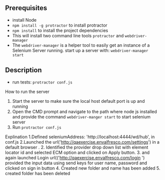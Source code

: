 ## Prerequisites
- install Node 
- `npm install -g protractor` to install protractor
- `npm install` to install the project dependencies
- This will install two command line tools `protractor` and `webdriver-manager`
- The `webdriver-manager` is a helper tool to easily get an instance of a Selenium Server running.
start up a server with:  `webdriver-manager start`

## Description
- run tests: `protractor conf.js`

How to run the server
1. Start the server to make sure the local host default port is up and running 
2. Open the  CMD prompt   and navigate  to the path where node js installed and provide the command `webdriver-manger start` to start selenium server
3. Run  `protractor conf.js` 
 
Explination
1.Defined seleniumAddress: 'http://localhost:4444/wd/hub', in conf.js 
2.Launched the url('http://qaexercise.envalfresco.com/settings') in a default browser . 
2. Identified the provider drop down list with element locator id and selected ECM option and clicked on Apply button.
3. and again launched Login url(('http://qaexercise.envalfresco.com/login ') provided the input data using send keys for user name, password and clicked on sign in button
4. Created new folder and name has been added
5. created folder has been deleted
